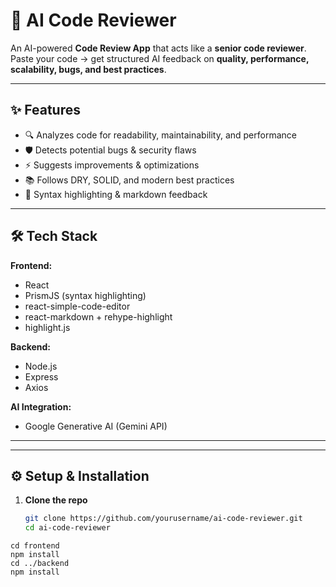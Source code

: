 # 🚀 AI Code Reviewer

An AI-powered **Code Review App** that acts like a **senior code reviewer**.  
Paste your code → get structured AI feedback on **quality, performance, scalability, bugs, and best practices**.  

---

## ✨ Features
- 🔍 Analyzes code for readability, maintainability, and performance  
- 🛡 Detects potential bugs & security flaws  
- ⚡ Suggests improvements & optimizations  
- 📚 Follows DRY, SOLID, and modern best practices  
- 🎨 Syntax highlighting & markdown feedback  

---

## 🛠 Tech Stack
**Frontend:**
- React  
- PrismJS (syntax highlighting)  
- react-simple-code-editor  
- react-markdown + rehype-highlight  
- highlight.js  

**Backend:**
- Node.js  
- Express  
- Axios  

**AI Integration:**
- Google Generative AI (Gemini API)  

---


---

## ⚙️ Setup & Installation

1. **Clone the repo**
   ```bash
   git clone https://github.com/yourusername/ai-code-reviewer.git
   cd ai-code-reviewer
```
cd frontend
npm install
cd ../backend
npm install



